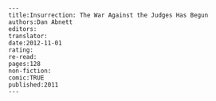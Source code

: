 
    ---
    title:Insurrection: The War Against the Judges Has Begun
    authors:Dan Abnett
    editors:
    translator:
    date:2012-11-01
    rating:
    re-read:
    pages:128
    non-fiction:
    comic:TRUE
    published:2011
    ---

    